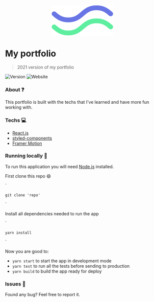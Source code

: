 <p align="center">
   <img src=".github/logo.svg" width="auto"/>
</p>

# My portfolio

> 2021 version of my portfolio

![Version](https://img.shields.io/github/package-json/v/vinisaveg/portfolio?color=%236875E5)
![Website](https://img.shields.io/website?url=https%3A%2F%2Fvsgdesign.me)

### About :question:

This portfolio is built with the techs that I've learned and have more fun working with.

### Techs :computer:

-   [React.js](https://pt-br.reactjs.org)
-   [styled-components](https://styled-components.com)
-   [Framer Motion](https://www.framer.com/motion/)

### Running locally :running:

To run this application you will need [Node.js](https://nodejs.org/en/) installed.

First clone this repo :smile:

`

    git clone 'repo'

`

Install all dependencies needed to run the app

`

    yarn install

`

Now you are good to:

-   `yarn start` to start the app in development mode
-   `yarn test` to run all the tests before sending to production
-   `yarn build` to build the app ready for deploy

### Issues :bug:

Found any bug? Feel free to report it.
